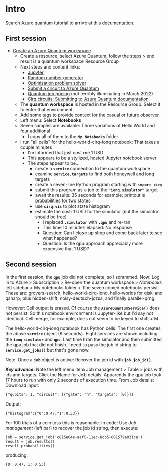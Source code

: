 # Intro


Search Azure quantum tutorial to arrive at [this documentation](https://docs.microsoft.com/en-us/azure/quantum/).


## First session


* [Create an Azure Quantum workspace](https://docs.microsoft.com/en-us/azure/quantum/how-to-create-workspace?tabs=tabid-quick)
    * Create a resource; select Azure Quantum, follow the steps > end result is a quantum workspace Resource Group
    * Next steps and content links:
        * [Jupyter](https://docs.microsoft.com/en-us/azure/quantum/get-started-jupyter-notebook)
        * [Random number generator](https://docs.microsoft.com/en-us/azure/quantum/quickstart-microsoft-qc)
        * [Optimization problem solver](https://docs.microsoft.com/en-us/azure/quantum/quickstart-microsoft-qio)
        * [Submit a circuit to Azure Quantum](https://docs.microsoft.com/en-us/azure/quantum/quickstart-microsoft-qiskit)
        * [Quantum job pricing](https://docs.microsoft.com/azure/quantum/azure-quantum-job-costs) (not terribly illuminating in March 2022)
        * [Cirq circuits: Submitting to Azure Quantum documentation](https://docs.microsoft.com/azure/quantum/quickstart-microsoft-cirq?pivots=platform-ionq)
    * The **quantum workspace** is hosted in the Resource Group. Select it to enter that environment.
    * Add some tags to provide context for the casual or future observer
    * Left menu: Select **Notebooks**
    * Seven samples are available: Three variations of Hello World and four additional
        * I copy all of them to the **`My Notebooks`** folder
    * I run "all cells" for the hello-world-cirq-ionq notebook: That takes a couple minutes
        * I'm informed that just cost me 1 USD
        * This appears to be a stylized, hosted Jupyter notebook server
        * The steps appear to be...
            * create a **`service`** connection to the quantum workspace
            * examine **`service.targets`** to find both honeywell and ionq targets
            * create a seven-line Python program starting with **`import cirq`**
            * submit this program as a job to the **`"ionq.simulator"`** target
            * await the results: 35 seconds for example; printout is probabilities for two states
            * use **`cirq.vis`** to plot state histogram
            * estimate the cost: 1 USD for the simulator (but the simulator should be free)
                * I replaced **`.simulator`** with **`.qpu`** and re-ran
                * This time 10 minutes elapsed: No response
                * Question: Can I close up shop and come back later to see what happened?
                * Question: Is the qpu approach appreciably more expensive that 1 USD?



## Second session

In the first session, the **`qpu`** job did not complete; so I scrammed. 
Now: Log in to Azure > Subscription > Re-open the quantum workspace > *Notebooks* left sidebar > My notebooks folder > 
The seven copied notebooks persist. These are: grovers-search,
hello-world-cirq-ionq, hello-worlds for qiski and qsharp; plus hidden-shift, noisy-deutsch-jozsa, 
and finally parallel-qrng.


However: Cell output is erased. Of course the **`AzureQuantumService()`** does not persist. So this notebook 
environment is Jupyter-like but I'd say not identical. Cell merge, for example, does not seem to be keyed to shift + M.


The hello-world-cirq-ionq notebook has Python cells. The first one creates the above **`service`** object 
(9 seconds). Eight services are shown including the **`ionq`** **`simulator`** and **`qpu`**. 
Last time I ran the simulator and then submitted the qpu job that did not finish. I need to pass
the job id string to **`service.get_jobs()`** but that's gone now.


Note: Once a **`job`** object is active: Recover the job id with **`job.job_id()`**. 


***Key advance:*** Note the left menu item Job management > Table > jobs with ids and targets. Click the Name for 
Job details: Apparently the qpu job took 17 hours to run with only 2 seconds of execution time. From Job details:
Download input: 


```
{"qubits": 1, "circuit": [{"gate": "h", "targets": [0]}]}
```


Output:


```
{"histogram":{"0":0.47,"1":0.53}}
```


For 100 trials of a coin toss this is reasonable. In code: Use
*Job management* (left bar) to recover the job id string, then execute: 

```
job = service.get_job('c815e04e-aaf0-11ec-8cb5-001579a031ca')
result = job.results()
result.probabilities()
```

producing:

```
{0: 0.47, 1: 0.53}
```



